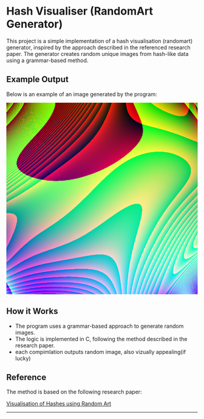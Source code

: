 # Hash Visualiser (RandomArt Generator)

This project is a simple implementation of a hash visualisation (randomart) generator, inspired by the approach described in the referenced research paper. The generator creates random unique images from hash-like data using a grammar-based method.

## Example Output

Below is an example of an image generated by the program:

![Example Output](test-images/rand1.png)

## How it Works
- The program uses a grammar-based approach to generate random images.
- The logic is implemented in C, following the method described in the research paper.
- each compimlation outputs random image, also vizually appealing(if lucky)

## Reference

The method is based on the following research paper:

[Visualisation of Hashes using Random Art](https://www.dirk-loss.de/sshvis/drunken_bishop.pdf)

---
